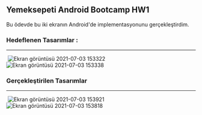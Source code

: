 
## Yemeksepeti Android Bootcamp HW1



Bu ödevde bu iki ekranın Android'de implementasyonunu gerçekleştirdim.



### Hedeflenen Tasarımlar : 

----

  

​                                          ![Ekran görüntüsü 2021-07-03 153322](https://user-images.githubusercontent.com/32623046/124355063-f6542400-dc17-11eb-88c1-1d8ce6a35166.jpg)                                                                                                           ![Ekran görüntüsü 2021-07-03 153338](https://user-images.githubusercontent.com/32623046/124355085-15eb4c80-dc18-11eb-8e79-f6099792b264.jpg)



### Gerçekleştirilen Tasarımlar

-----



​                                            ![Ekran görüntüsü 2021-07-03 153921](https://user-images.githubusercontent.com/32623046/124355097-2c91a380-dc18-11eb-8f1e-c9b856b4e090.jpg)                                                                                      ![Ekran görüntüsü 2021-07-03 153818](https://user-images.githubusercontent.com/32623046/124355092-200d4b00-dc18-11eb-9d3d-62585096cc81.jpg)



   
